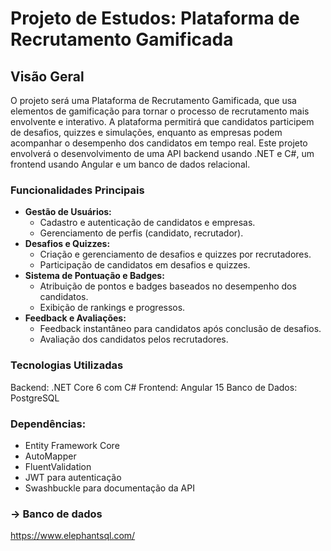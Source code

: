 # Projeto de Estudos: Plataforma de Recrutamento Gamificada

## Visão Geral

O projeto será uma Plataforma de Recrutamento Gamificada, que usa elementos de gamificação para tornar o processo de recrutamento mais envolvente e interativo. A plataforma permitirá que candidatos participem de desafios, quizzes e simulações, enquanto as empresas podem acompanhar o desempenho dos candidatos em tempo real. Este projeto envolverá o desenvolvimento de uma API backend usando .NET e C#, um frontend usando Angular e um banco de dados relacional.

### Funcionalidades Principais

- **Gestão de Usuários:**
  - Cadastro e autenticação de candidatos e empresas.
  - Gerenciamento de perfis (candidato, recrutador).
- **Desafios e Quizzes:**
  - Criação e gerenciamento de desafios e quizzes por recrutadores.
  - Participação de candidatos em desafios e quizzes.
- **Sistema de Pontuação e Badges:**
  - Atribuição de pontos e badges baseados no desempenho dos candidatos.
  - Exibição de rankings e progressos.
- **Feedback e Avaliações:**
  - Feedback instantâneo para candidatos após conclusão de desafios.
  - Avaliação dos candidatos pelos recrutadores.

### Tecnologias Utilizadas

Backend: .NET Core 6 com C#
Frontend: Angular 15
Banco de Dados: PostgreSQL

### Dependências:

- Entity Framework Core
- AutoMapper
- FluentValidation
- JWT para autenticação
- Swashbuckle para documentação da API

### -> Banco de dados

<https://www.elephantsql.com/>
